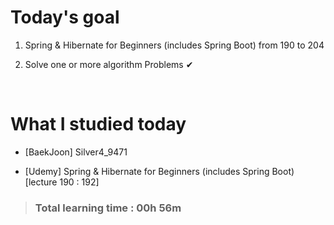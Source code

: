 # Today's goal

1. Spring & Hibernate for Beginners (includes Spring Boot) from 190 to 204

2. Solve one or more algorithm Problems ✔

<br>

# What I studied today

* [BaekJoon] Silver4_9471

* [Udemy] Spring & Hibernate for Beginners (includes Spring Boot) [lecture 190 : 192]

><h3>Total learning time : 00h 56m</h3>